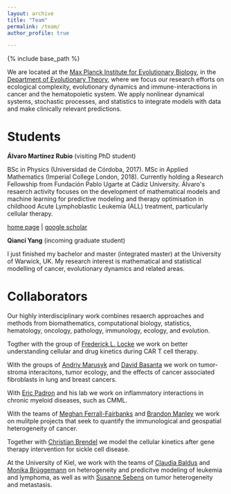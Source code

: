 ```yaml
---
layout: archive
title: "Team"
permalink: /team/
author_profile: true

---
```


{% include base_path %}


We are located at the <u><a href="https://www.evolbio.mpg.de/2169/en">Max Planck Institute for Evolutionary Biology</a></u>, in the <u><a href="https://www.evolbio.mpg.de/16397/group_evolutionarytheory">Department of Evolutionary Theory</a></u>, where we focus our research efforts on ecological complexity, evolutionary dynamics and immune-interactions in cancer and the hematopoietic system. We apply nonlinear dynamical systems, stochastic processes, and statistics to integrate models with data and make clinically relevant predictions. 

Students
======

**Álvaro Martinez Rubio** (visiting PhD student)

BSc in Physics (Universidad de Córdoba, 2017). MSc in Applied Mathematics (Imperial College London, 2018). Currently holding a Research Fellowship from Fundación Pablo Ugarte at Cádiz University. Álvaro's resaerch activity focuses on the development of mathematical models and machine learning for predictive modeling and therapy optimisation in childhood Acute Lymphoblastic Leukemia (ALL) treatment, particularly cellular therapy.

<u><a href="https://molab.es/person/?idpersonal=373">home page</a></u> | <u><a href="https://scholar.google.com/citations?hl=en&user=8KQzLiYAAAAJ">google scholar</a></u>



**Qianci Yang** (incoming graduate student)

I just finished my bachelor and master (integrated master) at the University of Warwick, UK. My research interest is mathematical and statistical modelling of cancer, evolutionary dynamics and related areas. 


Collaborators
======

Our highly interdisciplinary work combines resaerch approaches and methods from biomathematics, computational biology, statistics, hematology, oncology, pathology, immunology, ecology, and evolution. 

Togther with the group of <u><a href="https://moffitt.org/providers/frederick-locke/">Frederick L. Locke</a></u> we work on better understanding cellular and drug kinetics during CAR T cell therapy. 

With the groups of <u><a href="https://labpages2.moffitt.org/marusyk/lab-members/">Andriy Marusyk</a></u> and <u><a href="https://lab.moffitt.org/cancerevo/">David Basanta</a></u> we work on tumor-stroma interacitons, tumor ecology, and the effects of cancer associated fibroblasts in lung and breast cancers. 

With <u><a href="https://padronlab.moffitt.org/">Eric Padron</a></u> and his lab we work on inflammatory interactions in chronic myeloid diseases, such as CMML.

With the teams of <u><a href="http://meghan.ferrall-fairbanks.com/">Meghan Ferrall-Fairbanks</a></u> and <u><a href="https://moffitt.org/providers/brandon-manley/">Brandon Manley</a></u> we work on mulitple projects that seek to quantify the immunological and geospatial heterogeneity of cancer. 

Together with <u><a href="https://connects.catalyst.harvard.edu/Profiles/display/Person/116215">Christian Brendel</a></u> we model the cellular kinetics after gene therapy intervention for sickle cell disease. 

At the University of Kiel, we work with the teams of <u><a href="https://www.medizin.uni-kiel.de/en/deans-office/deans/baldus">Claudia Baldus</a></u> and <u><a href="https://www.uksh.de/haematologielabor-kiel/Wir+%C3%BCber+uns/Team/Leitung.html">Monika Brüggemann</a></u> on heterogeneity and predicitve modeling of leukemia and lymphoma, as well as with <u><a href="https://www.iet.uni-kiel.de/en">Susanne Sebens</a></u> on tumor heterogeneity and metastasis. 












